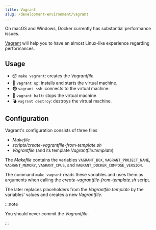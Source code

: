 ```yaml
---
title: Vagrant
slug: /development-environment/vagrant
---
```


On macOS and Windows, Docker currently has substantial performance issues.

[Vagrant](https://www.vagrantup.com/) will help you to have an almost Linux-like experience regarding performances.

## Usage

* 📦 `make vagrant`: creates the *Vagrantfile*.
* 🚀 `vagrant up`: installs and starts the virtual machine.
* 🚇 `vagrant ssh`: connects to the virtual machine.
* 🚦 `vagrant halt`: stops the virtual machine.
* 💣 `vagrant destroy`: destroys the virtual machine.

## Configuration

Vagrant's configuration consists of three files:

* *Makefile*
* *scripts/create-vagrantfile-from-template.sh*
* *Vagrantfile* (and its template *Vagrantfile.template*)

The *Makefile* contains the variables `VAGRANT_BOX`, `VAGRANT_PROJECT_NAME`, `VAGRANT_MEMORY`, `VAGRANT_CPUS`, 
and `VAGRANT_DOCKER_COMPOSE_VERSION`.

The command `make vagrant` reads these variables and uses them as arguments 
when calling the *create-vagrantfile-from-template.sh* script.

The later replaces placeholders from the *Vagrantfile.template* by the variables' values and creates a new *Vagrantfile*.

:::note

You should never commit the *Vagrantfile*.

:::